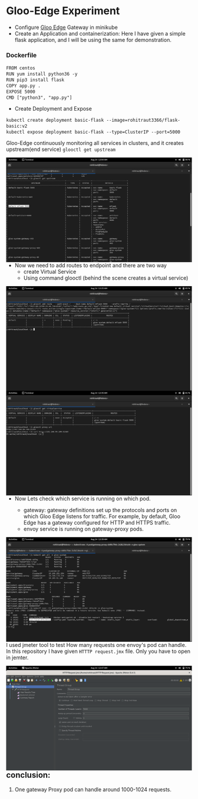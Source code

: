 # Gloo-Edge Experiment

- Configure [Gloo Edge](https://docs.solo.io/gloo-edge/latest/getting_started/) Gateway in minikube
- Create an Application and containerization: Here I have given a simple flask application, and I will be using the same for demonstration.

### Dockerfile
```
FROM centos
RUN yum install python36 -y
RUN pip3 install flask
COPY app.py .
EXPOSE 5000
CMD ["python3", "app.py"]
```

- Create Deployment and Expose 
```
kubectl create deployment basic-flask --image=rohitraut3366/flask-basic:v2
kubectl expose deployment basic-flask --type=ClusterIP --port=5000
```
Gloo-Edge continuously monitoring all services in clusters, and it creates upstream(end service)
`glooctl get upstream`

<img src="https://raw.githubusercontent.com/rohitraut3366/devops-assignment/master/gloo-edge/Images/img1.png" alt="Image" style="float: left; margin-right: 10px;" />

- Now we need to add routes to endpoint and there are two way
  * create Virtual Service
  * Using command glooctl (behind the scene creates a virtual service)
  
<img src="https://raw.githubusercontent.com/rohitraut3366/devops-assignment/master/gloo-edge/Images/img2.png" alt="Image" style="float: left; margin-right: 10px;" />
<img src="https://raw.githubusercontent.com/rohitraut3366/devops-assignment/master/gloo-edge/Images/img3.png" alt="Image" style="float: left; margin-right: 10px;" />

- Now Lets check which service is running on which pod.
  
  * gateway: gateway definitions set up the protocols and ports on which Gloo Edge listens for traffic. For example, by default, Gloo Edge has a gateway configured for HTTP and HTTPS traffic.
  * envoy service is running on gateway-proxy pods.
  
<img src="https://raw.githubusercontent.com/rohitraut3366/devops-assignment/master/gloo-edge/Images/img4.png" alt="Image" style="float: left; margin-right: 10px;" />

I used jmeter tool to test How many requests one envoy's pod can handle.
In this repository I have given `HTTTP request.jmx` file. Only you have to open in jemter.

<img src="https://raw.githubusercontent.com/rohitraut3366/devops-assignment/master/gloo-edge/Images/img5.png" alt="Image" style="float: left; margin-right: 10px;" />


## conclusion:
1. One gateway Proxy pod can handle around 1000-1024 requests.
